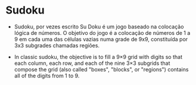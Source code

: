 # Sudoku

- Sudoku, por vezes escrito Su Doku é um jogo baseado na colocação lógica de números. O objetivo do jogo é a colocação de números de 1 a 9 em cada uma das células vazias numa grade de 9x9, constituída por 3x3 subgrades chamadas regiões.

- In classic sudoku, the objective is to fill a 9×9 grid with digits so that each column, each row, and each of the nine 3×3 subgrids that compose the grid (also called "boxes", "blocks", or "regions") contains all of the digits from 1 to 9.
